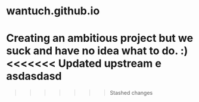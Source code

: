 # wantuch.github.io
Creating an ambitious project but we suck and have no idea what to do. :)
<<<<<<< Updated upstream
e
asdasdasd
=======



>>>>>>> Stashed changes
